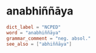 # anabhiññāya

``` toml
dict_label = "NCPED"
word = "anabhiññāya"
grammar_comment = "neg. absol."
see_also = ["abhiññāya"]
```

